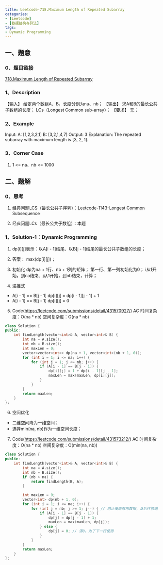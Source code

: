```yaml
---
title: Leetcode-718.Maximum Length of Repeated Subarray
categories: 
- [Leetcode]
- [数据结构与算法]
tags: 
- Dynamic Programming
---
```


## 一、题意

### 0、题目链接
[718.Maximum Length of Repeated Subarray](https://leetcode.com/problems/maximum-length-of-repeated-subarray/)

### 1、Description
【输入】
给定两个数组A、B，长度分别为na、nb；
【输出】
求A和B的最长公共子数组的长度；
LCs（Longest Common sub-array）；
【要求】
无；

### 2、Example
Input:
A: [1,2,3,2,1]
B: [3,2,1,4,7]
Output: 3
Explanation: 
The repeated subarray with maximum length is [3, 2, 1].

<!-- more -->

### 3、Corner Case
1. 1 <= na、nb <= 1000

## 二、题解

### 0、思考
1. 经典问题LCS（最长公共子序列）：Leetcode-1143-Longest Common Subsequence

2. 经典问题LCs（最长公共子数组）：本题

### 1、Solution-1：Dynamic Programming
1. dp[i][j]表示：以A[i - 1]结尾、以B[j - 1]结尾的最长公共子数组的长度；

2. 答案：
max(dp[i][j])；

3. 初始化
dp为na + 1行、nb + 1列的矩阵；
第一行、第一列初始化为0；
i从1开始，到na结束、j从1开始，到nb结束，计算；

4. 递推式
* A[i - 1] == B[j - 1]
dp[i][j] = dp[i - 1][j - 1] + 1
* A[i - 1] == B[j - 1]
dp[i][j] = 0

5. Code(https://leetcode.com/submissions/detail/431570927/)
AC
时间复杂度：O(na * nb)
空间复杂度：O(na * nb)
```C++
class Solution {
public:
    int findLength(vector<int>& A, vector<int>& B) {
        int na = A.size();
        int nb = B.size();
        int maxLen = 0;
        vector<vector<int>> dp(na + 1, vector<int>(nb + 1, 0));
        for (int i = 1; i <= na; i++) {
            for (int j = 1; j <= nb; j++) {
                if (A[i - 1] == B[j - 1]) {
                    dp[i][j] = 1 + dp[i - 1][j - 1];
                    maxLen = max(maxLen, dp[i][j]);
                }
            }
        }
        return maxLen;
    }
};
```

6. 空间优化
* 二维空间降为一维空间；
* 选择min(na, nb)作为一维空间长度；

7. Code(https://leetcode.com/submissions/detail/431573212/)
AC
时间复杂度：O(na * nb)
空间复杂度：O(min(na, nb))
```C++
class Solution {
public:
    int findLength(vector<int>& A, vector<int>& B) {
        int na = A.size();
        int nb = B.size();
        if (nb > na) {
            return findLength(B, A);
        }
        
        int maxLen = 0;
        vector<int> dp(nb + 1, 0);
        for (int i = 1; i <= na; i++) {
            for (int j = nb; j >= 1; j--) { // 防止覆盖有用数据，从后往前遍历
                if (A[i - 1] == B[j - 1]) {
                    dp[j] = dp[j - 1] + 1;
                    maxLen = max(maxLen, dp[j]);
                } else {
                    dp[j] = 0; // 清0，为了下一行使用
                }
            }
        }
        return maxLen;
    }
};
```